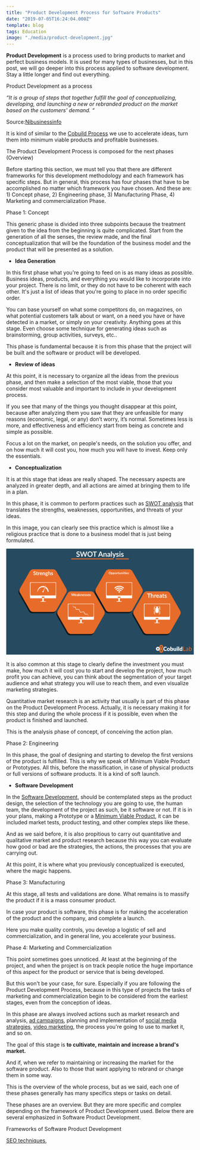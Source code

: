 ```yaml
---
title: "Product Development Process for Software Products"
date: "2019-07-05T16:24:04.000Z"
template: blog
tags: Education
image: "./media/product-development.jpg"
---
```



**Product Development** is a process used to bring products to market and perfect business models. It is used for many types of businesses, but in this post, we will go deeper into this process applied to software development. Stay a little longer and find out everything. 


<title-2>Product Development as a process</title-2>

*“It is a group of steps that together fulfill the goal of conceptualizing, developing, and launching a new or rebranded product on the market based on the customers' demand. “*

Source:[Nibusinessinfo](https://www.nibusinessinfo.co.uk/content/product-development-process)

It is kind of similar to the [Cobuild Process](https://cobuildlab.com/blog/cobuild-megatrend-in-the-startup-world/) we use to accelerate ideas, turn them into minimum viable products and profitable businesses. 

<title-2>The Product Development Process is composed for the next phases (Overview)</title-2>

Before starting this section, we must tell you that there are different frameworks for this development methodology and each framework has specific steps. But in general, this process has four phases that have to be accomplished no matter which framework you have chosen. And these are: 1) Concept phase, 2) Engineering phase, 3) Manufacturing Phase, 4) Marketing and commercialization Phase.

<title-3>Phase 1: Concept</title-3>

This generic phase is divided into three subpoints because the treatment given to the idea from the beginning is quite complicated. Start from the generation of all the senses, the review made, and the final conceptualization that will be the foundation of the business model and the product that will be presented as a solution. 

* **Idea Generation** 

In this first phase what you're going to feed on is as many ideas as possible. Business ideas, products, and everything you would like to incorporate into your project. There is no limit, or they do not have to be coherent with each other. It's just a list of ideas that you're going to place in no order specific order. 

You can base yourself on what some competitors do, on magazines, on what potential customers talk about or want, on a need you have or have detected in a market, or simply on your creativity. Anything goes at this stage. Even choose some technique for generating ideas such as brainstorming, group activities, surveys, etc.. 

This phase is fundamental because it is from this phase that the project will be built and the software or product will be developed. 

* **Review of ideas**

At this point, it is necessary to organize all the ideas from the previous phase, and then make a selection of the most viable, those that you consider most valuable and important to include in your development process. 

If you see that many of the things you thought disappear at this point, because after analyzing them you saw that they are unfeasible for many reasons (economic, legal, or any) don’t worry, it’s normal. Sometimes less is more, and effectiveness and efficiency start from being as concrete and simple as possible.  

Focus a lot on the market, on people's needs, on the solution you offer, and on how much it will cost you, how much you will have to invest. Keep only the essentials. 

* **Conceptualization** 

It is at this stage that ideas are really shaped. The necessary aspects are analyzed in greater depth, and all actions are aimed at bringing them to life in a plan. 

In this phase, it is common to perform practices such as [SWOT analysis](https://cobuildlab.com/blog/5-marveling-tips-that-lead-to-successful-entrepreneurship/) that translates the strengths, weaknesses, opportunities, and threats of your ideas. 

In this image, you can clearly see this practice which is almost like a religious practice that is done to a business model that is just being formulated. 

![SWOT-analysis](./media/swot-analysis.jpg)

It is also common at this stage to clearly define the investment you must make, how much it will cost you to start and develop the project, how much profit you can achieve, you can think about the segmentation of your target audience and what strategy you will use to reach them, and even visualize marketing strategies.

Quantitative market research is an activity that usually is part of this phase on the Product Development Process. Actually, it is necessary making it for this step and during the whole process if it is possible, even when the product is finished and launched. 

This is the analysis phase of concept, of conceiving the action plan. 


<title-3>Phase 2: Engineering</title-3>

In this phase, the goal of designing and starting to develop the first versions of the product is fulfilled. This is why we speak of Minimum Viable Product or Prototypes. All this, before the massification, in case of physical products or full versions of software products. It is a kind of soft launch.

* **Software Development**

In the [Software Development](https://cobuildlab.com/blog/best-software-development-process/), should be contemplated steps as the product design, the selection of the technology you are going to use, the human team, the development of the project as such, be it software or not. If it is in your plans, making a Prototype or a [Minimum Viable Product](https://cobuildlab.com/blog/minimum-viable-product/), it can be included market tests, product testing, and other complex steps like these. 

And as we said before, it is also propitious to carry out quantitative and qualitative market and product research because this way you can evaluate how good or bad are the strategies, the actions, the processes that you are carrying out. 

At this point, it is where what you previously conceptualized is executed, where the magic happens. 

<title-3>Phase 3: Manufacturing</title-3>

At this stage, all tests and validations are done. What remains is to massify the product if it is a mass consumer product. 

In case your product is software, this phase is for making the acceleration of the product and the company, and complete a launch. 

Here you make quality controls, you develop a logistic of sell and commercialization, and in general line, you accelerate your business.

<title-3>Phase 4: Marketing and Commercialization</title-3>

This point sometimes goes unnoticed. At least at the beginning of the project, and when the project is on track people notice the huge importance of this aspect for the product or service that is being developed. 

But this won't be your case, for sure. Especially if you are following the Product Development Process, because in this type of projects the tasks of marketing and commercialization begin to be considered from the earliest stages, even from the conception of ideas.

In this phase are always involved actions such as market research and analysis, [ad campaigns](https://cobuildlab.com/blog/tips-to-optimize-ads-campaigns/), planning and implementation of [social media strategies](https://cobuildlab.com/blog/social-media-trends-for-2019/), [video marketing](https://cobuildlab.com/blog/video-marketing/), the process you're going to use to market it, and so on. 

The goal of this stage is **to cultivate, maintain and increase a brand's market.**

And if, when we refer to maintaining or increasing the market for the software product. Also to those that want applying to rebrand or change them in some way.
 
This is the overview of the whole process, but as we said, each one of these phases generally has many specifics steps or tasks on detail. 

These phases are an overview. But they are more specific and complex depending on the framework of Product Development used. Below there are several emphasized in Software Product Development.


<title-2>Frameworks of Software Product Development</title-2>











[SEO techniques](https://cobuildlab.com/blog/seo-tips-that-will-increase-your-position-in-search-engines/),




